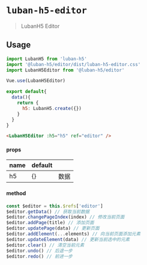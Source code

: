 <!--
 * @author: Mater
 * @Email: bxh8640@gmail.com
 * @Date: 2020-12-03 11:27:45
 * @LastEditTime: 2021-03-10 10:19:59
 * @Description:
-->

# `luban-h5-editor`

> LubanH5 Editor

## Usage

```js
import LubanH5 from 'luban-h5'
import '@luban-h5/editor/dist/luban-h5-editor.css'
import LubanH5Editor from '@luban-h5/editor'

Vue.use(LubanH5Editor)

export default{
  data(){
    return {
      h5: LubanH5.create({})
    }
  }
}
```

```html
<LubanH5Editor :h5="h5" ref="editor" />
```

#### props

| name | default |      |
| ---- | ------- | ---- |
| h5 | {}      | 数据 |

#### method

```js
const $editor = this.$refs['editor']
$editor.getData() // 获取当前数据
$editor.changePageIndex(index) // 修改当前页面
$editor.addPage(title) // 添加页面
$editor.updatePage(data) // 更新页面
$editor.addElement(...elements) // 向当前页面添加元素
$editor.updateElement(data) // 更新当前选中的元素
$editor.clear() // 清空当前元素
$editor.undo() // 后退一步
$editor.redo() // 前进一步
```
